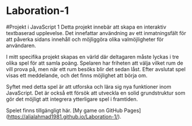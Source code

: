 # Laboration-1
#Projekt i JavaScript 1
Detta projekt innebär att skapa en interaktiv textbaserad upplevelse. Det innefattar användning av ett inmatningsfält för att påverka sidans innehåll och möjliggöra olika valmöjligheter för användaren.

I mitt specifika projekt skapas en värld där deltagaren måste lyckas i tre olika spel för att samla poäng. Spelaren har friheten att välja vilket rum de vill prova på, men när ett rum besöks blir det sedan låst. Efter avslutat spel visas ett meddelande, och det finns möjlighet att börja om.

Syftet med detta spel är att utforska och lära sig nya funktioner inom JavaScript. Det är också ett försök att utveckla en solid grundstruktur som gör det möjligt att integrera ytterligare spel i framtiden.

Spelet finns tillgängligt här.
[My game on GitHub Pages] (https://alialahmad1981.github.io/Laboration-1/).